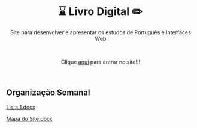 <h1 align="center">⌛ Livro Digital ✏️</h1>
<p align="center">Site para desenvolver e apresentar os estudos de Português e Interfaces Web</p>
<br>
<p align="center">Clique <a href="https://projetoli.github.io/LivroDigital/index.html" target="blank">aqui</a> para entrar no site!!!</p>
<br>
<h2 align="justify">Organização Semanal</h2>

[Lista 1.docx](https://github.com/projetoli/LivroDigital/files/7248509/Lista.1.docx)

[Mapa do Site.docx](https://github.com/projetoli/LivroDigital/files/7248511/Mapa.do.Site.docx)

